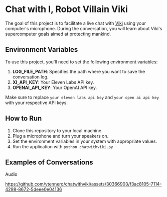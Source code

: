 # Chat with I, Robot Villain Viki

The goal of this project is to facilitate a live chat with [Viki](https://villains.fandom.com/wiki/VIKI) using your computer's microphone. During the conversation, you will learn about Viki's supercomputer goals aimed at protecting mankind.

## Environment Variables

To use this project, you'll need to set the following environment variables:

1. **LOG_FILE_PATH**: Specifies the path where you want to save the conversation log.
2. **XI_API_KEY**: Your Eleven Labs API key.
3. **OPENAI_API_KEY**: Your OpenAI API key.

Make sure to replace `your eleven labs api key` and `your open ai api key` with your respective API keys.

## How to Run

1. Clone this repository to your local machine.
2. Plug a microphone and turn your speakers on.
3. Set the environment variables in your system with appropriate values.
4. Run the application with `python chatwithviki.py`

## Examples of Conversations

Audio


https://github.com/vtennero/chatwithviki/assets/30366903/f3ac8105-7114-4298-8672-5deee0e04136

